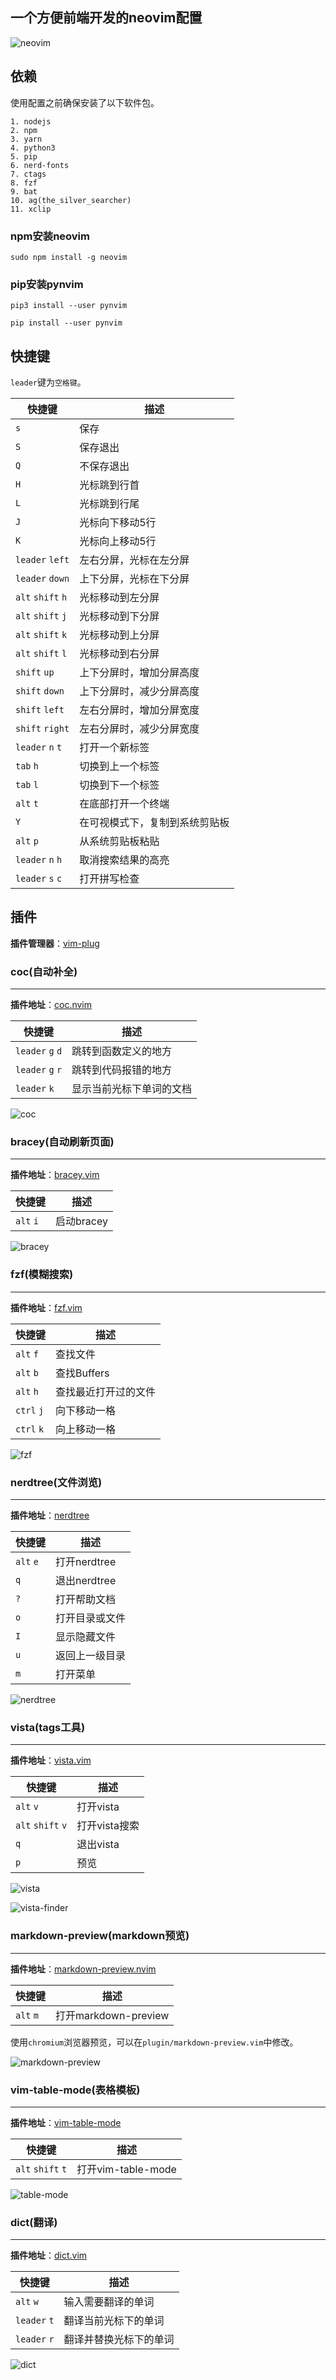 ## 一个方便前端开发的neovim配置

![neovim](./README.assets/neovim.png)

## 依赖

使用配置之前确保安装了以下软件包。

```
1. nodejs
2. npm
3. yarn
4. python3
5. pip
6. nerd-fonts
7. ctags
8. fzf
9. bat
10. ag(the_silver_searcher)
11. xclip
```

### npm安装neovim

```
sudo npm install -g neovim
```

### pip安装pynvim

```
pip3 install --user pynvim

pip install --user pynvim
```

## 快捷键

`leader`键为`空格键`。

| 快捷键            | 描述                           |
|-------------------|--------------------------------|
| `s`               | 保存                           |
| `S`               | 保存退出                       |
| `Q`               | 不保存退出                     |
| `H`               | 光标跳到行首                   |
| `L`               | 光标跳到行尾                   |
| `J`               | 光标向下移动5行                |
| `K`               | 光标向上移动5行                |
| `leader` `left`   | 左右分屏，光标在左分屏         |
| `leader` `down`   | 上下分屏，光标在下分屏         |
| `alt` `shift` `h` | 光标移动到左分屏               |
| `alt` `shift` `j` | 光标移动到下分屏               |
| `alt` `shift` `k` | 光标移动到上分屏               |
| `alt` `shift` `l` | 光标移动到右分屏               |
| `shift` `up`      | 上下分屏时，增加分屏高度       |
| `shift` `down`    | 上下分屏时，减少分屏高度       |
| `shift` `left`    | 左右分屏时，增加分屏宽度       |
| `shift` `right`   | 左右分屏时，减少分屏宽度       |
| `leader` `n` `t`  | 打开一个新标签                 |
| `tab` `h`         | 切换到上一个标签               |
| `tab` `l`         | 切换到下一个标签               |
| `alt` `t`         | 在底部打开一个终端             |
| `Y`               | 在可视模式下，复制到系统剪贴板 |
| `alt` `p`         | 从系统剪贴板粘贴               |
| `leader` `n` `h`  | 取消搜索结果的高亮             |
| `leader` `s` `c`  | 打开拼写检查                   |

## 插件

**插件管理器**：[vim-plug](https://github.com/junegunn/vim-plug)

### coc(自动补全)

---

**插件地址**：[coc.nvim](https://github.com/neoclide/coc.nvim)

| 快捷键           | 描述                     |
|------------------|--------------------------|
| `leader` `g` `d` | 跳转到函数定义的地方     |
| `leader` `g` `r` | 跳转到代码报错的地方     |
| `leader` `k`     | 显示当前光标下单词的文档 |

![coc](./README.assets/coc.gif)

### bracey(自动刷新页面)

---

**插件地址**：[bracey.vim](https://github.com/turbio/bracey.vim)

| 快捷键    | 描述       |
|-----------|------------|
| `alt` `i` | 启动bracey |

![bracey](./README.assets/bracey.gif)

### fzf(模糊搜索)

---

**插件地址**：[fzf.vim](https://github.com/junegunn/fzf.vim)

| 快捷键     | 描述                 |
|------------|----------------------|
| `alt` `f`  | 查找文件             |
| `alt` `b`  | 查找Buffers          |
| `alt` `h`  | 查找最近打开过的文件 |
| `ctrl` `j` | 向下移动一格         |
| `ctrl` `k` | 向上移动一格         |

![fzf](./README.assets/fzf.gif)

### nerdtree(文件浏览)

---

**插件地址**：[nerdtree](https://github.com/preservim/nerdtree)

| 快捷键    | 描述           |
|-----------|----------------|
| `alt` `e` | 打开nerdtree   |
| `q`       | 退出nerdtree   |
| `?`       | 打开帮助文档   |
| `o`       | 打开目录或文件 |
| `I`       | 显示隐藏文件   |
| `u`       | 返回上一级目录 |
| `m`       | 打开菜单       |

![nerdtree](./README.assets/nerdtree.png)

### vista(tags工具)

---

**插件地址**：[vista.vim](https://github.com/liuchengxu/vista.vim)

| 快捷键            | 描述          |
|-------------------|---------------|
| `alt` `v`         | 打开vista     |
| `alt` `shift` `v` | 打开vista搜索 |
| `q`               | 退出vista     |
| `p`               | 预览          |

![vista](./README.assets/vista.png)

![vista-finder](./README.assets/vista-finder.png)

### markdown-preview(markdown预览)

---

**插件地址**：[markdown-preview.nvim](https://github.com/iamcco/markdown-preview.nvim)

| 快捷键    | 描述                 |
|-----------|----------------------|
| `alt` `m` | 打开markdown-preview |

使用`chromium`浏览器预览，可以在`plugin/markdown-preview.vim`中修改。

![markdown-preview](./README.assets/markdown-preview.png)

### vim-table-mode(表格模板)

---

**插件地址**：[vim-table-mode](https://github.com/dhruvasagar/vim-table-mode)

| 快捷键            | 描述               |
|-------------------|--------------------|
| `alt` `shift` `t` | 打开vim-table-mode |

![table-mode](./README.assets/table-mode.gif)

### dict(翻译)

---

**插件地址**：[dict.vim](https://github.com/iamcco/dict.vim)

| 快捷键       | 描述                   |
|--------------|------------------------|
| `alt` `w`    | 输入需要翻译的单词     |
| `leader` `t` | 翻译当前光标下的单词   |
| `leader` `r` | 翻译并替换光标下的单词 |

![dict](./README.assets/dict.gif)
